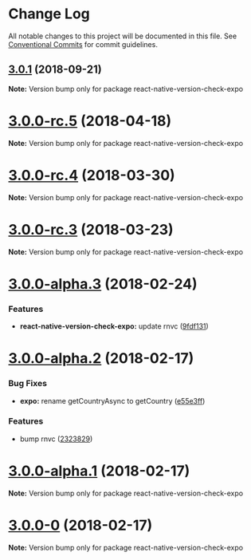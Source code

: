 # Change Log

All notable changes to this project will be documented in this file.
See [Conventional Commits](https://conventionalcommits.org) for commit guidelines.

<a name="3.0.1"></a>
## [3.0.1](https://github.com/kimxogus/react-native-version-check/compare/react-native-version-check-expo@3.0.0...react-native-version-check-expo@3.0.1) (2018-09-21)




**Note:** Version bump only for package react-native-version-check-expo

<a name="3.0.0-rc.5"></a>
# [3.0.0-rc.5](https://github.com/kimxogus/react-native-version-check/compare/react-native-version-check-expo@3.0.0-rc.4...react-native-version-check-expo@3.0.0-rc.5) (2018-04-18)




**Note:** Version bump only for package react-native-version-check-expo

<a name="3.0.0-rc.4"></a>
# [3.0.0-rc.4](https://github.com/kimxogus/react-native-version-check/compare/react-native-version-check-expo@3.0.0-rc.3...react-native-version-check-expo@3.0.0-rc.4) (2018-03-30)




**Note:** Version bump only for package react-native-version-check-expo

<a name="3.0.0-rc.3"></a>
# [3.0.0-rc.3](https://github.com/kimxogus/react-native-version-check/compare/react-native-version-check-expo@3.0.0-rc.2...react-native-version-check-expo@3.0.0-rc.3) (2018-03-23)




**Note:** Version bump only for package react-native-version-check-expo

<a name="3.0.0-alpha.3"></a>
# [3.0.0-alpha.3](https://github.com/kimxogus/react-native-version-check/compare/react-native-version-check-expo@3.0.0-alpha.2...react-native-version-check-expo@3.0.0-alpha.3) (2018-02-24)


### Features

* **react-native-version-check-expo:** update rnvc ([9fdf131](https://github.com/kimxogus/react-native-version-check/commit/9fdf131))




<a name="3.0.0-alpha.2"></a>
# [3.0.0-alpha.2](https://github.com/kimxogus/react-native-version-check/compare/react-native-version-check-expo@3.0.0-alpha.1...react-native-version-check-expo@3.0.0-alpha.2) (2018-02-17)


### Bug Fixes

* **expo:** rename getCountryAsync to getCountry ([e55e3ff](https://github.com/kimxogus/react-native-version-check/commit/e55e3ff))


### Features

* bump rnvc ([2323829](https://github.com/kimxogus/react-native-version-check/commit/2323829))




<a name="3.0.0-alpha.1"></a>
# [3.0.0-alpha.1](https://github.com/kimxogus/react-native-version-check/compare/react-native-version-check-expo@3.0.0-0...react-native-version-check-expo@3.0.0-alpha.1) (2018-02-17)




**Note:** Version bump only for package react-native-version-check-expo

<a name="3.0.0-0"></a>
# [3.0.0-0](https://github.com/kimxogus/react-native-version-check/compare/react-native-version-check-expo@2.3.1...react-native-version-check-expo@3.0.0-0) (2018-02-17)




**Note:** Version bump only for package react-native-version-check-expo
